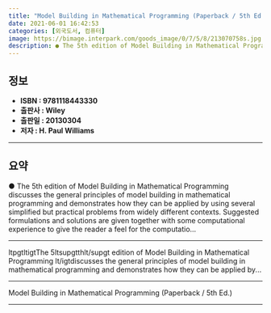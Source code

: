 ```yaml
---
title: "Model Building in Mathematical Programming (Paperback / 5th Ed.)"
date: 2021-06-01 16:42:53
categories: [외국도서, 컴퓨터]
image: https://bimage.interpark.com/goods_image/0/7/5/8/213070758s.jpg
description: ● The 5th edition of Model Building in Mathematical Programming discusses the general principles of model building in mathematical programming and demonstrates
---
```


## **정보**

- **ISBN : 9781118443330**
- **출판사 : Wiley**
- **출판일 : 20130304**
- **저자 : H. Paul Williams**

------



## **요약**

●  The 5th edition of Model Building in Mathematical Programming discusses the general principles of model building in mathematical programming and demonstrates how they can be applied by using several simplified but practical problems from widely different contexts. Suggested formulations and solutions are given together with some computational experience to give the reader a feel for the computatio...

------

ltpgtltigtThe 5ltsupgtthlt/supgt edition of Model Building in Mathematical Programming lt/igtdiscusses the general principles of model building in mathematical programming and demonstrates how they can be applied by... 

------


Model Building in Mathematical Programming (Paperback / 5th Ed.) 

------


